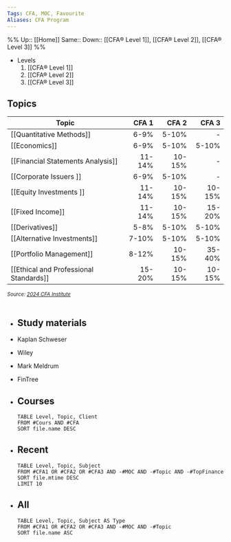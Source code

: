 ```yaml
---
Tags: CFA, MOC, Favourite 
Aliases: CFA Program
---
```

%%
Up:: [[Home]]
Same::
Down:: [[CFA®️ Level 1]], [[CFA® Level 2]], [[CFA® Level 3]]
%%

- Levels
  1. [[CFA®️ Level 1]]
  2. [[CFA® Level 2]]
  3. [[CFA® Level 3]]


## Topics
  
  | Topic                                  | CFA 1  | CFA 2  | CFA 3  |
  | -------------------------------------- | ------: | ------: | ------: |
  | [[Quantitative Methods]]               | 6-9%   | 5-10%  | -      |
  | [[Economics]]                          | 6-9%   | 5-10%  | 5-10%  |
  | [[Financial Statements Analysis]]      | 11-14% | 10-15% | -       |
  | [[Corporate Issuers ]]                 | 6-9%   | 5-10%  | -       |
  | [[Equity Investments ]]                | 11-14% | 10-15% | 10-15%       |
  | [[Fixed Income]]                       | 11-14% | 10-15% | 15-20%       |
  | [[Derivatives]]                        | 5-8%   | 5-10%  | 5-10%       |
  | [[Alternative Investments]]            | 7-10%  | 5-10%  | 5-10%       |
  | [[Portfolio Management]]               | 8-12%  | 10-15% | 35-40% | 
  | [[Ethical and Professional Standards]] | 15-20% | 10-15% | 10-15%       |
  <small>*Source: [2024 CFA Institute](https://www.cfainstitute.org/en/programs/cfa/curriculum/study-sessions)*</small><br><br>

- ## Study materials
- Kaplan Schweser
- Wiley
- Mark Meldrum
- FinTree

- ## Courses
  ```dataview
  TABLE Level, Topic, Client
  FROM #Cours AND #CFA
  SORT file.name DESC
  ```
- ## Recent
  ```dataview
  TABLE Level, Topic, Subject
  FROM #CFA1 OR #CFA2 OR #CFA3 AND -#MOC AND -#Topic AND -#TopFinance
  SORT file.mtime DESC
  LIMIT 10
  ```
- ## All
  ```dataview
  TABLE Level, Topic, Subject AS Type
  FROM #CFA1 OR #CFA2 OR #CFA3 AND -#MOC AND -#Topic
  SORT file.name ASC
  ```